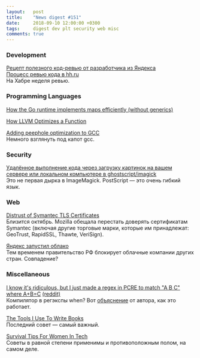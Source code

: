 ```yaml
---
layout:   post
title:    "News digest #151"
date:     2018-09-10 12:00:00 +0300
tags:     digest dev plt security web misc
comments: true
---
```


### Development

[Рецепт полезного код-ревью от разработчика из Яндекса](https://habr.com/company/yandex/blog/422143/)<br/>
[Процесс ревью кода в hh.ru](https://habr.com/company/hh/blog/422399/)<br/>
На Хабре неделя ревью.

### Programming Languages

[How the Go runtime implements maps efficiently (without generics)](https://dave.cheney.net/2018/05/29/how-the-go-runtime-implements-maps-efficiently-without-generics)

[How LLVM Optimizes a Function](https://blog.regehr.org/archives/1603)

[Adding peephole optimization to GCC](https://medium.com/@prathamesh1615/adding-peephole-optimization-to-gcc-89c329dd27b3)<br/>
Немного взглянуть под капот gcc.

### Security

[Удалённое выполнение кода через загрузку картинок на вашем сервере или локальном компьютере в ghostscript/imagick](https://habr.com/post/422351/)<br/>
Это не первая дырка в ImageMagick. PostScript — это очень гибкий язык.

### Web

[Distrust of Symantec TLS Certificates](https://blog.mozilla.org/security/2018/03/12/distrust-symantec-tls-certificates/)<br/>
Близится октябрь. Mozilla обещала перестать доверять сертификатам Symantec (включая другие торговые марки, которые им принадлежат: GeoTrust, RapidSSL, Thawte, VeriSign).

[Яндекс запустил облако](https://habr.com/company/poiskvps/blog/422337/)<br/>
Тем временем правительство РФ блокирует облачные компании других стран. Совпадение?

### Miscellaneous

[I know it's ridiculous, but I just made a regex in PCRE to match "A B C" where A+B=C](https://regex101.com/r/YCTmCs/3) [(reddit)](https://www.reddit.com/r/programming/comments/9d768u/i_know_its_ridiculous_but_i_just_made_a_regex_in/)<br/>
Компилятор в регэкспы when? Вот [объяснение](http://www.drregex.com/2018/09/a-regex-i-submitted-to-reddit-climbed.html) от автора, как это работает.

[The Tools I Use To Write Books](https://thorstenball.com/blog/2018/09/04/the-tools-i-use-to-write-books/)<br/>
Последний совет — самый важный.

[Survival Tips For Women In Tech](https://patricia.no/2018/09/06/survival_tips_for_women_in_tech.html)<br/>
Советы в равной степени применимы и противоположным полом, на самом деле.
